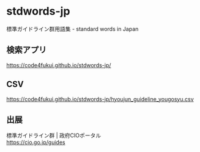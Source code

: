 # stdwords-jp

標準ガイドライン群用語集 - standard words in Japan

## 検索アプリ
https://code4fukui.github.io/stdwords-jp/  

## CSV
https://code4fukui.github.io/stdwords-jp/hyoujun_guideline_yougosyu.csv  

## 出展
標準ガイドライン群 | 政府CIOポータル  
https://cio.go.jp/guides  

